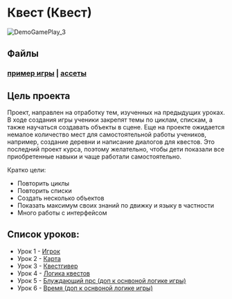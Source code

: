 # Квест (Квест)

![DemoGamePlay_3](https://github.com/user-attachments/assets/638da84d-067d-4f3c-a0ed-d21bba345926)

## Файлы
### [пример игры](https://disk.yandex.ru/d/FvcsbQTvZ1ruvw) | [ассеты](https://disk.yandex.ru/d/f9xDECy6m4rrxA)

## Цель проекта
Проект, направлен на отработку тем, изученных на предыдущих уроках. В ходе создания игры ученики закрепят темы по циклам, спискам, а также научаться создавать объекты в сцене.
Еще на проекте ожидается немалое количество мест для самостоятельной работы учеников, например, создание деревни и написание диалогов для квестов.
Это последний проект курса, поэтому желательно, чтобы дети показали все приобретенные навыки и чаще работали самостоятельно.

Кратко цели:
- Повторить циклы
- Повторить списки
- Создать несколько объектов
- Показать максимум своих знаний по движку и языку в частности
- Много работы с интерфейсом

## Список уроков:
- Урок 1 - [Игрок](https://github.com/IT-Compot/Python-methodologies/blob/main/first-stage/Quest/lessons/lesson-1.md)
- Урок 2 - [Карта](https://github.com/IT-Compot/Python-methodologies/blob/main/first-stage/Quest/lessons/lesson-2.md)
- Урок 3 - [Квестгивер](https://github.com/IT-Compot/Python-methodologies/blob/main/first-stage/Quest/lessons/lesson-3.md)
- Урок 4 - [Логика квестов](https://github.com/IT-Compot/Python-methodologies/blob/main/first-stage/Quest/lessons/lesson-4.md)
- Урок 5 - [Блуждающий npc (доп к оснвоной логике игры)](https://github.com/IT-Compot/Python-methodologies/blob/main/first-stage/Quest/lessons/lesson-5.md)
- Урок 6 - [Время (доп к оснвоной логике игры)](https://github.com/IT-Compot/Python-methodologies/blob/main/first-stage/Quest/lessons/lesson-6.md)

